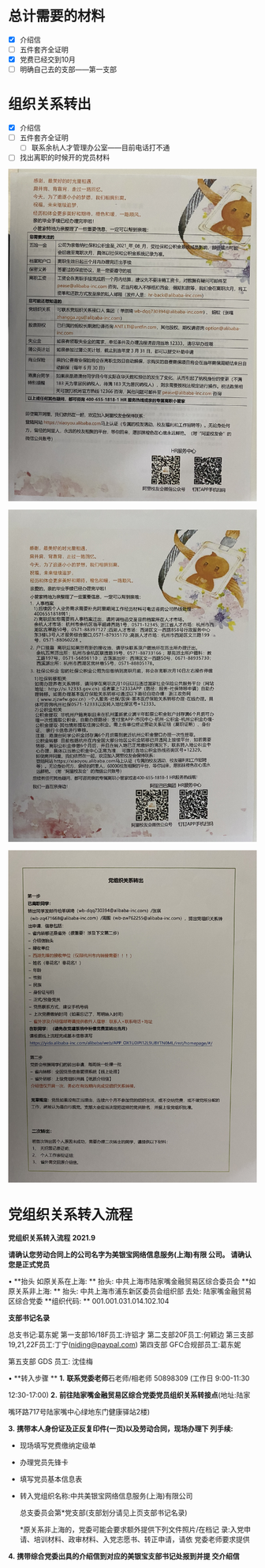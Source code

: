 # 总计需要的材料

- [X] 介绍信
- [ ] 五件套齐全证明
- [X] 党费已经交到10月
- [ ] 明确自己去的支部——第一支部

# 组织关系转出

- [X] 介绍信
- [ ] 五件套齐全证明
  - [ ] 联系余杭人才管理办公室——目前电话打不通
- [ ] 找出离职的时候开的党员材料

 ![img](党组织关系材料汇总.assets/IMG_4327.jpeg)



![img](党组织关系材料汇总.assets/IMG_4328.jpeg)



![img](党组织关系材料汇总.assets/IMG_4329.jpeg)



# 党组织关系转入流程

**党组织关系转入流程** **2021.9**

**请确认您劳动合同上的公司名字为美银宝网络信息服务(上海)有限 公司。
请确认您是正式党员**

• **抬头
如原关系在上海:
** 抬头: 中共上海市陆家嘴金融贸易区综合委员会 **如原关系非上海:
** 抬头: 中共上海市浦东新区委员会组织部 去处:
陆家嘴金融贸易区综合党委
**组织代码:
** 001.001.031.014.102.104

**支部书记名录**

总支书记:葛东妮
第一支部16/18F员工:许铝才 第二支部20F员工:何颖边 第三支部19,21,22F员工:丁宁(niding@paypal.com) 第四支部 GFC合规部员工:葛东妮

第五支部 GDS 员工: 沈佳梅

• **转入步骤
** **1.** **联系党委老师**石老师/相老师 50898309 (工作日 9:00-11:30

12:30-17:00)
**2.** **前往陆家嘴金融贸易区综合党委党员组织关系转接点**(地址:陆家

嘴环路717号陆家嘴中心绿地东门健康驿站2楼)

**3.** **携带本人身份证及正反复印件(一页)以及劳动合同，现场办理下 列手续:**

- 现场填写党费缴纳定级单
- 办理党员先锋卡
- 填写党员基本信息表
- 转入党组织名称:中共美银宝网络信息服务(上海)有限公司

  总支委员会第*党支部(支部划分请见上页支部书记名录)

  *原关系非上海的，党委可能会要求额外提供下列文件照片/在档记 录:入党申请、培训材料、政审材料、入党志愿书、转正申请，请依 党委老师要求提供

**4.** **携带综合党委出具的介绍信到对应的美银宝支部书记处报到并提 交介绍信**
